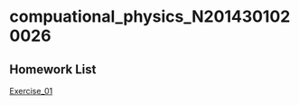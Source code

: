 # compuational_physics_N2014301020026
Homework List
----
[Exercise_01](https://github.com/CornChen/computational_physics_N2014301020026.git)
